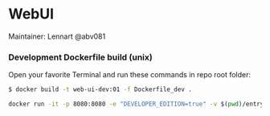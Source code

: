 # WebUI

Maintainer: Lennart @abv081

### Development Dockerfile build (unix)
Open your favorite Terminal and run these commands in repo root folder:

```sh
$ docker build -t web-ui-dev:01 -f Dockerfile_dev .
```
```sh
docker run -it -p 8080:8080 -e "DEVELOPER_EDITION=true" -v $(pwd)/entrypoint.sh:/app/entrypoint.sh -v $(pwd):/app web-ui-dev:01
```